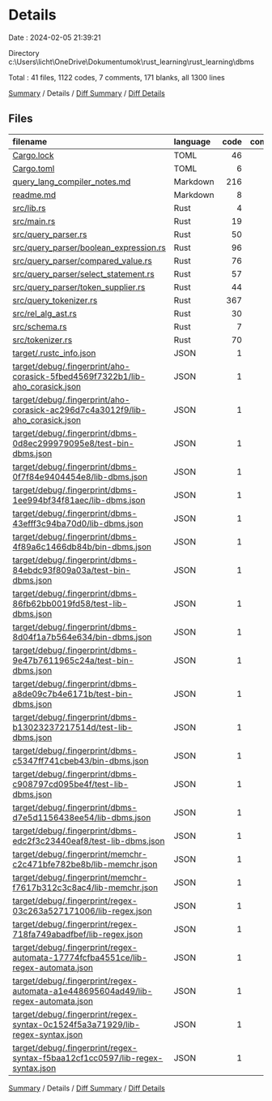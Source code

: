 # Details

Date : 2024-02-05 21:39:21

Directory c:\\Users\\licht\\OneDrive\\Dokumentumok\\rust_learning\\rust_learning\\dbms

Total : 41 files,  1122 codes, 7 comments, 171 blanks, all 1300 lines

[Summary](results.md) / Details / [Diff Summary](diff.md) / [Diff Details](diff-details.md)

## Files
| filename | language | code | comment | blank | total |
| :--- | :--- | ---: | ---: | ---: | ---: |
| [Cargo.lock](/Cargo.lock) | TOML | 46 | 2 | 7 | 55 |
| [Cargo.toml](/Cargo.toml) | TOML | 6 | 1 | 3 | 10 |
| [query_lang_compiler_notes.md](/query_lang_compiler_notes.md) | Markdown | 216 | 0 | 14 | 230 |
| [readme.md](/readme.md) | Markdown | 8 | 0 | 6 | 14 |
| [src/lib.rs](/src/lib.rs) | Rust | 4 | 0 | 1 | 5 |
| [src/main.rs](/src/main.rs) | Rust | 19 | 1 | 9 | 29 |
| [src/query_parser.rs](/src/query_parser.rs) | Rust | 50 | 0 | 13 | 63 |
| [src/query_parser/boolean_expression.rs](/src/query_parser/boolean_expression.rs) | Rust | 96 | 0 | 22 | 118 |
| [src/query_parser/compared_value.rs](/src/query_parser/compared_value.rs) | Rust | 76 | 0 | 25 | 101 |
| [src/query_parser/select_statement.rs](/src/query_parser/select_statement.rs) | Rust | 57 | 0 | 18 | 75 |
| [src/query_parser/token_supplier.rs](/src/query_parser/token_supplier.rs) | Rust | 44 | 0 | 9 | 53 |
| [src/query_tokenizer.rs](/src/query_tokenizer.rs) | Rust | 367 | 1 | 19 | 387 |
| [src/rel_alg_ast.rs](/src/rel_alg_ast.rs) | Rust | 30 | 0 | 4 | 34 |
| [src/schema.rs](/src/schema.rs) | Rust | 7 | 0 | 3 | 10 |
| [src/tokenizer.rs](/src/tokenizer.rs) | Rust | 70 | 2 | 18 | 90 |
| [target/.rustc_info.json](/target/.rustc_info.json) | JSON | 1 | 0 | 0 | 1 |
| [target/debug/.fingerprint/aho-corasick-5fbed4569f7322b1/lib-aho_corasick.json](/target/debug/.fingerprint/aho-corasick-5fbed4569f7322b1/lib-aho_corasick.json) | JSON | 1 | 0 | 0 | 1 |
| [target/debug/.fingerprint/aho-corasick-ac296d7c4a3012f9/lib-aho_corasick.json](/target/debug/.fingerprint/aho-corasick-ac296d7c4a3012f9/lib-aho_corasick.json) | JSON | 1 | 0 | 0 | 1 |
| [target/debug/.fingerprint/dbms-0d8ec299979095e8/test-bin-dbms.json](/target/debug/.fingerprint/dbms-0d8ec299979095e8/test-bin-dbms.json) | JSON | 1 | 0 | 0 | 1 |
| [target/debug/.fingerprint/dbms-0f7f84e9404454e8/lib-dbms.json](/target/debug/.fingerprint/dbms-0f7f84e9404454e8/lib-dbms.json) | JSON | 1 | 0 | 0 | 1 |
| [target/debug/.fingerprint/dbms-1ee994bf34f81aec/lib-dbms.json](/target/debug/.fingerprint/dbms-1ee994bf34f81aec/lib-dbms.json) | JSON | 1 | 0 | 0 | 1 |
| [target/debug/.fingerprint/dbms-43efff3c94ba70d0/lib-dbms.json](/target/debug/.fingerprint/dbms-43efff3c94ba70d0/lib-dbms.json) | JSON | 1 | 0 | 0 | 1 |
| [target/debug/.fingerprint/dbms-4f89a6c1466db84b/bin-dbms.json](/target/debug/.fingerprint/dbms-4f89a6c1466db84b/bin-dbms.json) | JSON | 1 | 0 | 0 | 1 |
| [target/debug/.fingerprint/dbms-84ebdc93f809a03a/test-bin-dbms.json](/target/debug/.fingerprint/dbms-84ebdc93f809a03a/test-bin-dbms.json) | JSON | 1 | 0 | 0 | 1 |
| [target/debug/.fingerprint/dbms-86fb62bb0019fd58/test-lib-dbms.json](/target/debug/.fingerprint/dbms-86fb62bb0019fd58/test-lib-dbms.json) | JSON | 1 | 0 | 0 | 1 |
| [target/debug/.fingerprint/dbms-8d04f1a7b564e634/bin-dbms.json](/target/debug/.fingerprint/dbms-8d04f1a7b564e634/bin-dbms.json) | JSON | 1 | 0 | 0 | 1 |
| [target/debug/.fingerprint/dbms-9e47b7611965c24a/test-bin-dbms.json](/target/debug/.fingerprint/dbms-9e47b7611965c24a/test-bin-dbms.json) | JSON | 1 | 0 | 0 | 1 |
| [target/debug/.fingerprint/dbms-a8de09c7b4e6171b/test-bin-dbms.json](/target/debug/.fingerprint/dbms-a8de09c7b4e6171b/test-bin-dbms.json) | JSON | 1 | 0 | 0 | 1 |
| [target/debug/.fingerprint/dbms-b13023237217514d/test-lib-dbms.json](/target/debug/.fingerprint/dbms-b13023237217514d/test-lib-dbms.json) | JSON | 1 | 0 | 0 | 1 |
| [target/debug/.fingerprint/dbms-c5347ff741cbeb43/bin-dbms.json](/target/debug/.fingerprint/dbms-c5347ff741cbeb43/bin-dbms.json) | JSON | 1 | 0 | 0 | 1 |
| [target/debug/.fingerprint/dbms-c908797cd095be4f/test-lib-dbms.json](/target/debug/.fingerprint/dbms-c908797cd095be4f/test-lib-dbms.json) | JSON | 1 | 0 | 0 | 1 |
| [target/debug/.fingerprint/dbms-d7e5d1156438ee54/lib-dbms.json](/target/debug/.fingerprint/dbms-d7e5d1156438ee54/lib-dbms.json) | JSON | 1 | 0 | 0 | 1 |
| [target/debug/.fingerprint/dbms-edc2f3c23440eaf8/test-lib-dbms.json](/target/debug/.fingerprint/dbms-edc2f3c23440eaf8/test-lib-dbms.json) | JSON | 1 | 0 | 0 | 1 |
| [target/debug/.fingerprint/memchr-c2c471bfe782be8b/lib-memchr.json](/target/debug/.fingerprint/memchr-c2c471bfe782be8b/lib-memchr.json) | JSON | 1 | 0 | 0 | 1 |
| [target/debug/.fingerprint/memchr-f7617b312c3c8ac4/lib-memchr.json](/target/debug/.fingerprint/memchr-f7617b312c3c8ac4/lib-memchr.json) | JSON | 1 | 0 | 0 | 1 |
| [target/debug/.fingerprint/regex-03c263a527171006/lib-regex.json](/target/debug/.fingerprint/regex-03c263a527171006/lib-regex.json) | JSON | 1 | 0 | 0 | 1 |
| [target/debug/.fingerprint/regex-718fa749abadfbef/lib-regex.json](/target/debug/.fingerprint/regex-718fa749abadfbef/lib-regex.json) | JSON | 1 | 0 | 0 | 1 |
| [target/debug/.fingerprint/regex-automata-17774fcfba4551ce/lib-regex-automata.json](/target/debug/.fingerprint/regex-automata-17774fcfba4551ce/lib-regex-automata.json) | JSON | 1 | 0 | 0 | 1 |
| [target/debug/.fingerprint/regex-automata-a1e448695604ad49/lib-regex-automata.json](/target/debug/.fingerprint/regex-automata-a1e448695604ad49/lib-regex-automata.json) | JSON | 1 | 0 | 0 | 1 |
| [target/debug/.fingerprint/regex-syntax-0c1524f5a3a71929/lib-regex-syntax.json](/target/debug/.fingerprint/regex-syntax-0c1524f5a3a71929/lib-regex-syntax.json) | JSON | 1 | 0 | 0 | 1 |
| [target/debug/.fingerprint/regex-syntax-f5baa12cf1cc0597/lib-regex-syntax.json](/target/debug/.fingerprint/regex-syntax-f5baa12cf1cc0597/lib-regex-syntax.json) | JSON | 1 | 0 | 0 | 1 |

[Summary](results.md) / Details / [Diff Summary](diff.md) / [Diff Details](diff-details.md)